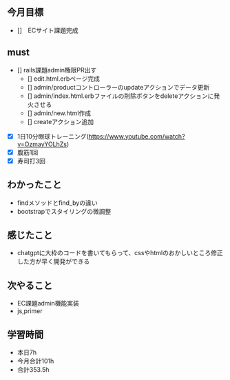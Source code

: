 ## 今月目標
- []　ECサイト課題完成 




## must
- [] rails課題admin権限PR出す
  - [] edit.html.erbページ完成
  - [] admin/productコントローラーのupdateアクションでデータ更新
  - [] admin/index.html.erbファイルの削除ボタンをdeleteアクションに発火させる
  - [] admin/new.html作成
  - [] createアクション追加
  
- [x] 1日10分眼球トレーニング(https://www.youtube.com/watch?v=OzmayYOLhZs)
- [x] 腹筋1回
- [x] 寿司打3回

## わかったこと
- findメソッドとfind_byの違い
- bootstrapでスタイリングの微調整


## 感じたこと
- chatgptに大枠のコードを書いてもらって、cssやhtmlのおかしいところ修正した方が早く開発ができる
  


  

## 次やること
  - EC課題admin機能実装
  - js,primer

  

 

## 学習時間
  - 本日7h
  - 今月合計101h
  - 合計353.5h
